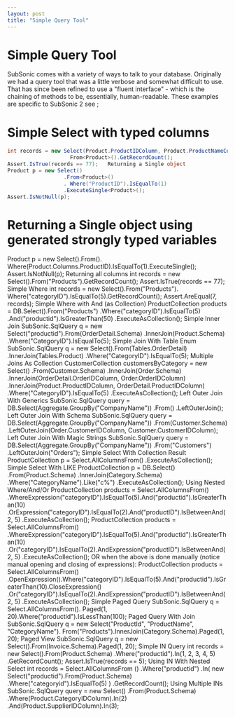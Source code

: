 ```yaml
---
layout: post
title: "Simple Query Tool"
---
```


# Simple Query Tool

SubSonic comes with a variety of ways to talk to your database. Originally we had a query tool that was a little verbose and somewhat difficult to use. That has since been refined to use a "fluent interface" - which is the chaining of methods to be, essentially, human-readable.  These examples are specific to SubSonic 2 see 
;  

# Simple Select with typed columns 

```csharp
int records = new Select(Product.ProductIDColumn, Product.ProductNameColumn).
                    From<Product>().GetRecordCount();
Assert.IsTrue(records == 77);   Returning a Single object 
Product p = new Select()
                  .From<Product>()
                  . Where("ProductID").IsEqualTo(1)
                  .ExecuteSingle<Product>();
Assert.IsNotNull(p);
```

# Returning a Single object using generated strongly typed variables 

Product p = new Select().From<Product>().                Where(Product.Columns.ProductID).IsEqualTo(1).ExecuteSingle<Product>();             Assert.IsNotNull(p);  Returning all columns 
int records = new Select().From("Products").GetRecordCount();             Assert.IsTrue(records == 77); Simple Where 
int records = new Select().From("Products").                 Where("categoryID").IsEqualTo(5).GetRecordCount();             Assert.AreEqual(7, records);  Simple Where with And (as Collection) 
ProductCollection products =                 DB.Select().From("Products")                     .Where("categoryID").IsEqualTo(5)                     .And("productid").IsGreaterThan(50)                     .ExecuteAsCollection<ProductCollection>(); Simple Inner Join 
SubSonic.SqlQuery q = new Select("productid").From(OrderDetail.Schema)                 .InnerJoin(Product.Schema)                 .Where("CategoryID").IsEqualTo(5); Simple Join With Table Enum 
SubSonic.SqlQuery q = new Select().From(Tables.OrderDetail)                 .InnerJoin(Tables.Product)                 .Where("CategoryID").IsEqualTo(5); Multiple Joins As Collection 
CustomerCollection customersByCategory = new Select()                 .From(Customer.Schema)                 .InnerJoin(Order.Schema)                 .InnerJoin(OrderDetail.OrderIDColumn, Order.OrderIDColumn)                 .InnerJoin(Product.ProductIDColumn, OrderDetail.ProductIDColumn)                 .Where("CategoryID").IsEqualTo(5)                 .ExecuteAsCollection<CustomerCollection>(); Left Outer Join With Generics 
SubSonic.SqlQuery query = DB.Select(Aggregate.GroupBy("CompanyName"))                 .From<Customer>()                 .LeftOuterJoin<Order>(); Left Outer Join With Schema 
SubSonic.SqlQuery query = DB.Select(Aggregate.GroupBy("CompanyName"))                 .From(Customer.Schema)                 .LeftOuterJoin(Order.CustomerIDColumn, Customer.CustomerIDColumn); Left Outer Join With Magic Strings 
SubSonic.SqlQuery query = DB.Select(Aggregate.GroupBy("CompanyName"))                 .From("Customers")                 .LeftOuterJoin("Orders"); Simple Select With Collection Result 
ProductCollection p = Select.AllColumnsFrom<Product>()                 .ExecuteAsCollection<ProductCollection>(); Simple Select With LIKE 
ProductCollection p = DB.Select()                 .From(Product.Schema)                 .InnerJoin(Category.Schema)                 .Where("CategoryName").Like("c%")                 .ExecuteAsCollection<ProductCollection>(); Using Nested Where/And/Or 
ProductCollection products = Select.AllColumnsFrom<Product>()                 .WhereExpression("categoryID").IsEqualTo(5).And("productid").IsGreaterThan(10)                 .OrExpression("categoryID").IsEqualTo(2).And("productID").IsBetweenAnd(2, 5)                 .ExecuteAsCollection<ProductCollection>();              ProductCollection products = Select.AllColumnsFrom<Product>()                 .WhereExpression("categoryID").IsEqualTo(5).And("productid").IsGreaterThan(10)                 .Or("categoryID").IsEqualTo(2).AndExpression("productID").IsBetweenAnd(2, 5)                 .ExecuteAsCollection<ProductCollection>();   OR when the above is done manually (notice manual opening and closing of expressions):              ProductCollection products = Select.AllColumnsFrom<Product>()                 .OpenExpression().Where("categoryID").IsEqualTo(5).And("productid").IsGreaterThan(10).CloseExpression()                 .Or("categoryID").IsEqualTo(2).AndExpression("productID").IsBetweenAnd(2, 5)                 .ExecuteAsCollection<ProductCollection>(); Simple Paged Query 
SubSonic.SqlQuery q = Select.AllColumnsFrom<Product>().                Paged(1, 20).Where("productid").IsLessThan(100); Paged Query With Join 
SubSonic.SqlQuery q = new Select("ProductId", "ProductName", "CategoryName").                 From("Products").InnerJoin(Category.Schema).Paged(1, 20); Paged View              SubSonic.SqlQuery q = new Select().From(Invoice.Schema).Paged(1, 20); Simple IN Query 
int records = new Select().From(Product.Schema)                 .Where("productid").In(1, 2, 3, 4, 5)                 .GetRecordCount();             Assert.IsTrue(records == 5); Using IN With Nested Select              int records = Select.AllColumnsFrom
()                 .Where("productid")                 .In(                 new Select("productid").From(Product.Schema)                     .Where("categoryid").IsEqualTo(5)                 )                 .GetRecordCount();  Using Multiple INs 
SubSonic.SqlQuery query = new Select()                 .From(Product.Schema)                 .Where(Product.CategoryIDColumn).In(2)                 .And(Product.SupplierIDColumn).In(3);
